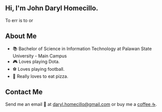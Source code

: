 ## Hi, I'm John Daryl Homecillo.
To err is to or

## About Me
* :books: Bachelor of Science in Information Technology at Palawan State University - Main Campus
* :video_game: Loves playing Dota.
* :soccer: Loves playing football.
* :pizza: Really loves to eat pizza.

## Contact Me
Send me an email :e-mail: at <daryl.homecillo@gmail.com> or buy me a [coffee :coffee:](https://www.buymeacoffee.com/lyrad.gg).
